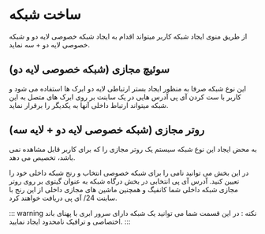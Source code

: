 # ساخت شبکه

از طریق منوی ایجاد شبکه کاربر میتواند اقدام به ایجاد شبکه خصوصی لایه دو و شبکه خصوصی لایه دو + سه نماید.

## سوئیچ مجازی (شبکه خصوصی لایه دو)
این نوع شبکه صرفا به منظور ایجاد بستر ارتباطی لایه دو ابرک ها استفاده می شود و کاربر با ست کردن آی پی آدرس هایی در یک سابنت بر روی ابرک های متصل به این شبکه میتواند ارتباط داخلی آنها به یکدیگر را برقرار نماید.

<DarkModeImage
  dark-src="/images/guides/fa/dark/networks/create-network-switch.png"
  light-src="/images/guides/fa/light/networks/create-network-switch.png"
  alt="Registration image"
/>


## روتر مجازی (شبکه خصوصی لایه دو + لایه سه)

به محض ایجاد این نوع شبکه سیستم یک روتر مجازی را که برای کاربر قابل مشاهده نمی باشد، تخصیص می دهد.

<DarkModeImage
  dark-src="/images/guides/fa/dark/networks/create-network-router.png"
  light-src="/images/guides/fa/light/networks/create-network-router.png"
  alt="Registration image"
/>


در این بخش می توانید نامی را برای شبکه خصوصی انتخاب  و رنج شبکه داخلی خود را تعیین کنید.
آدرس آی پی انتخابی در بخش درگاه شبکه به عنوان گیتوی بر روی روتر مجازی شبکه داخلی شما کانفیگ و همچنین ماشین های مجازی داخلی از این رنج با سابنت 24/  آی پی دریافت خواهند کرد.


::: warning نکته :
 در این قسمت شما می توانید یک شبکه دارای سرور ابری با پهنای باند اختصاصی و ترافیک نامحدود ایجاد نمایید.
:::
